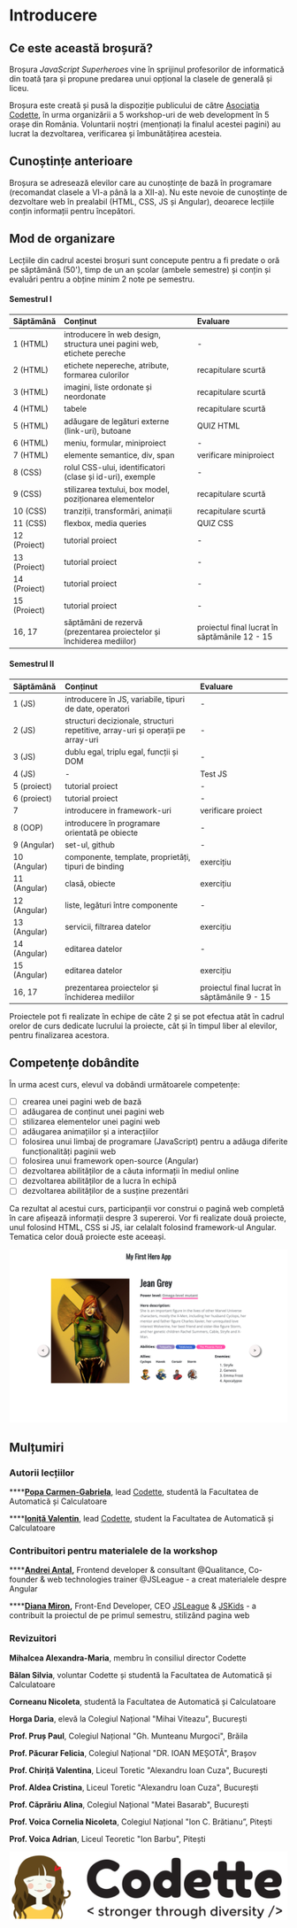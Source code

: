 # Introducere

## Ce este această broșură?

Broșura _JavaScript Superheroes_ vine în sprijinul profesorilor de informatică din toată țara și propune predarea unui opțional la clasele de generală și liceu.

Broșura este creată și pusă la dispoziție publicului de către [Asociația Codette](https://codette.ro), în urma organizării a 5 workshop-uri de web development în 5 orașe din România. Voluntarii noștri \(menționați la finalul acestei pagini\) au lucrat la dezvoltarea, verificarea și îmbunătățirea acesteia. 

## Cunoștințe anterioare

Broșura se adresează elevilor care au cunoștințe de bază în programare \(recomandat clasele a VI-a până la a XII-a\). Nu este nevoie de cunoștințe de dezvoltare web în prealabil \(HTML, CSS, JS și Angular\), deoarece lecțiile conțin informații pentru începători.

## Mod de organizare

Lecțiile din cadrul acestei broșuri sunt concepute pentru a fi predate o oră pe săptămână \(50'\), timp de un an școlar \(ambele semestre\) și conțin și evaluări pentru a obține minim 2 note pe semestru.

#### Semestrul I

| Săptămână | Conținut | Evaluare |
| :--- | :--- | :--- |
| 1 \(HTML\) | introducere în web design, structura unei pagini web, etichete pereche | - |
| 2 \(HTML\) | etichete nepereche, atribute, formarea culorilor | recapitulare scurtă |
| 3 \(HTML\) | imagini, liste ordonate și neordonate | recapitulare scurtă |
| 4 \(HTML\) | tabele | recapitulare scurtă |
| 5 \(HTML\) | adăugare de legături externe \(link-uri\), butoane | QUIZ HTML |
| 6 \(HTML\) | meniu, formular, miniproiect | - |
| 7 \(HTML\) | elemente semantice, div, span | verificare miniproiect |
| 8 \(CSS\) | rolul CSS-ului, identificatori \(clase și id-uri\), exemple | - |
| 9 \(CSS\) | stilizarea textului, box model, poziționarea elementelor | recapitulare scurtă |
| 10 \(CSS\) | tranziții, transformări, animații | recapitulare scurtă |
| 11 \(CSS\) | flexbox, media queries | QUIZ CSS |
| 12 \(Proiect\) | tutorial proiect | - |
| 13 \(Proiect\) | tutorial proiect | - |
| 14 \(Proiect\) | tutorial proiect | - |
| 15 \(Proiect\) | tutorial proiect | - |
| 16, 17 | săptămâni de rezervă \(prezentarea proiectelor și închiderea mediilor\) | proiectul final lucrat în săptămânile 12 - 15 |

#### Semestrul II

| Săptămână | Conținut | Evaluare |
| :--- | :--- | :--- |
| 1 \(JS\) | introducere în JS, variabile, tipuri de date, operatori | - |
| 2 \(JS\) | structuri decizionale, structuri repetitive, array-uri și operații pe array-uri | - |
| 3 \(JS\) | dublu egal, triplu egal, funcții și DOM | - |
| 4 \(JS\) | - | Test JS |
| 5 \(proiect\) | tutorial proiect | - |
| 6 \(proiect\) | tutorial proiect | - |
| 7 | introducere in framework-uri | verificare proiect |
| 8 \(OOP\) | introducere în programare orientată pe obiecte | - |
| 9 \(Angular\) | set-ul, github | - |
| 10 \(Angular\) | componente, template, proprietăți, tipuri de binding | exercițiu |
| 11 \(Angular\) | clasă, obiecte | exercițiu |
| 12 \(Angular\) | liste, legături între componente | - |
| 13 \(Angular\) | servicii, filtrarea datelor | exercițiu |
| 14 \(Angular\) | editarea datelor | - |
| 15 \(Angular\) | editarea datelor | exercițiu |
| 16, 17 | prezentarea proiectelor și închiderea mediilor | proiectul final lucrat în săptămânile 9 - 15 |

Proiectele pot fi realizate în echipe de câte 2 și se pot efectua atât în cadrul orelor de curs dedicate lucrului la proiecte, cât și în timpul liber al elevilor, pentru finalizarea acestora.

## Competențe dobândite

În urma acest curs, elevul va dobândi următoarele competențe:

* [ ] crearea unei pagini web de bază
* [ ] adăugarea de conținut unei pagini web
* [ ] stilizarea elementelor unei pagini web
* [ ] adăugarea animațiilor și a interacțiilor
* [ ] folosirea unui limbaj de programare \(JavaScript\) pentru a adăuga diferite funcționalități paginii web
* [ ] folosirea unui framework open-source \(Angular\)
* [ ] dezvoltarea abilităților de a căuta informații în mediul online
* [ ] dezvoltarea abilităților de a lucra în echipă
* [ ] dezvoltarea abilităților de a susține prezentări

Ca rezultat al acestui curs, participanții vor construi o pagină web completă în care afișează informații despre 3 supereroi. Vor fi realizate două proiecte, unul folosind HTML, CSS si JS, iar celalalt folosind framework-ul Angular. Tematica celor două proiecte este aceeași.

![vizual din primul proiect propus](.gitbook/assets/screencapture-file-users-poppy-desktop-day1-end-index-html-2020-03-17-12_52_42.png)

## Mulțumiri

### Autorii lecțiilor

\*\*\*\*[**Popa Carmen-Gabriela**](https://www.linkedin.com/in/carmengpopa/), lead [Codette](https://codette.ro), studentă la Facultatea de Automatică și Calculatoare

\*\*\*\*[**Ioniță Valentin**](https://www.linkedin.com/in/valentin-ionita/), lead [Codette](https://codette.ro), student la Facultatea de Automatică și Calculatoare

### Contribuitori pentru materialele de la workshop

\*\*\*\*[**Andrei Antal**](https://www.linkedin.com/in/andreiantal/)**,** Frontend developer & consultant @Qualitance, Co-founder & web technologies trainer @JSLeague - a creat  materialele despre Angular

\*\*\*\*[**Diana Miron**](https://www.linkedin.com/in/diana-miron/)**,** Front-End Developer, CEO [JSLeague](https://www.jsleague.ro) & [JSKids](https://www.jskids.ro) - a contribuit la proiectul de pe primul semestru, stilizând pagina web

### Revizuitori

**Mihalcea Alexandra-Maria**, membru în consiliul director Codette

**Bălan Silvia**, voluntar Codette și studentă la Facultatea de Automatică și Calculatoare

**Corneanu Nicoleta**, studentă la Facultatea de Automatică și Calculatoare

**Horga Daria**, elevă la Colegiul Național "Mihai Viteazu", București

**Prof. Pruș Paul**, Colegiul Național "Gh. Munteanu Murgoci", Brăila

**Prof. Păcurar Felicia**, Colegiul Național "DR. IOAN MEȘOTĂ", Brașov

**Prof. Chiriță Valentina**, Liceul Toretic "Alexandru Ioan Cuza", București

**Prof. Aldea Cristina**, Liceul Toretic "Alexandru Ioan Cuza", București

**Prof. Căprăriu Alina**, Colegiul Național "Matei Basarab", București

**Prof. Voica Cornelia Nicoleta**, Colegiul Național "Ion C. Brătianu”, Pitești

**Prof. Voica Adrian**, Liceul Teoretic "Ion Barbu", Pitești

![](.gitbook/assets/logos-02%20%281%29.svg)


